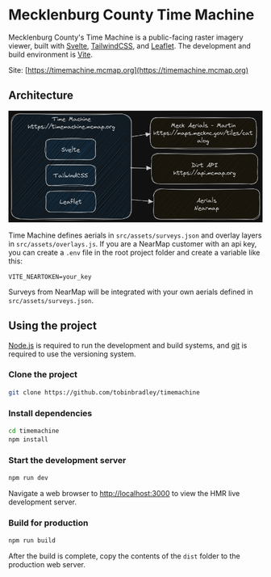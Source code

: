 # Mecklenburg County Time Machine

Mecklenburg County's Time Machine is a public-facing raster imagery viewer, built with [Svelte](https://svelte.dev/), [TailwindCSS](https://tailwindcss.com/), and [Leaflet](https://leafletjs.com/). The development and build environment is [Vite](https://vitejs.dev/).

Site: [https://timemachine.mcmap.org](https://timemachine.mcmap.org)

## Architecture

![Architecture](./Architecture.png)

Time Machine defines aerials in `src/assets/surveys.json` and overlay layers in `src/assets/overlays.js`. If you are a NearMap customer with an api key, you can create a `.env` file in the root project folder and create a variable like this:

```.env
VITE_NEARTOKEN=your_key
```

Surveys from NearMap will be integrated with your own aerials defined in `src/assets/surveys.json`.

## Using the project

[Node.js](https://nodejs.org/en) is required to run the development and build systems, and [git](https://git-scm.com/) is required to use the versioning system.

### Clone the project
```bash
git clone https://github.com/tobinbradley/timemachine
```

### Install dependencies
```bash
cd timemachine
npm install
```

### Start the development server
```bash
npm run dev
```

Navigate a web browser to [http://localhost:3000](http://localhost:3000) to view the HMR live development server.

### Build for production
```bash
npm run build
```

After the build is complete, copy the contents of the `dist` folder to the production web server.
